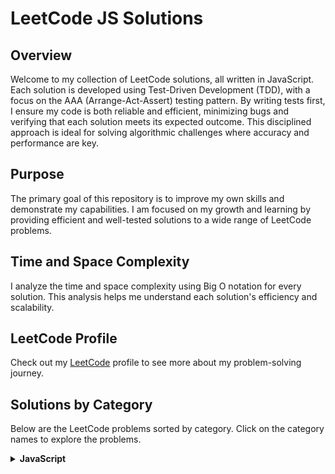 # LeetCode JS Solutions

## Overview

Welcome to my collection of LeetCode solutions, all written in JavaScript. Each solution is developed using Test-Driven Development (TDD), with a focus on the AAA (Arrange-Act-Assert) testing pattern. By writing tests first, I ensure my code is both reliable and efficient, minimizing bugs and verifying that each solution meets its expected outcome. This disciplined approach is ideal for solving algorithmic challenges where accuracy and performance are key.

## Purpose

The primary goal of this repository is to improve my own skills and demonstrate my capabilities. I am focused on my growth and learning by providing efficient and well-tested solutions to a wide range of LeetCode problems.

## Time and Space Complexity

I analyze the time and space complexity using Big O notation for every solution. This analysis helps me understand each solution's efficiency and scalability.

## LeetCode Profile

Check out my [LeetCode](https://leetcode.com/u/eremeeveugene/) profile to see more about my problem-solving journey.

## Solutions by Category

Below are the LeetCode problems sorted by category. Click on the category names to explore the problems.

<details>
  <summary><strong>JavaScript</strong></summary>
  <p>
    
- [2620. Counter](https://leetcode.com/problems/counter/description/)
- [2626. Array Reduce Transformation](https://leetcode.com/problems/array-reduce-transformation/description/)
- [2629. Function Composition](https://leetcode.com/problems/function-composition/description/)
- [2634. Filter Elements from Array](https://leetcode.com/problems/filter-elements-from-array/description/)
- [2635. Apply Transform Over Each Element in Array](https://leetcode.com/problems/apply-transform-over-each-element-in-array/description/)
- [2665. Counter II](https://leetcode.com/problems/counter-ii/description/)
- [2666. Allow One Function Call](https://leetcode.com/problems/allow-one-function-call/description/)
- [2667. Create Hello World Function](https://leetcode.com/problems/create-hello-world-function/description/)
- [2703. Return Length of Arguments Passed](https://leetcode.com/problems/return-length-of-arguments-passed/description/)
- [2704. To Be Or Not To Be](https://leetcode.com/problems/to-be-or-not-to-be/description/)

  </p>
</details>
